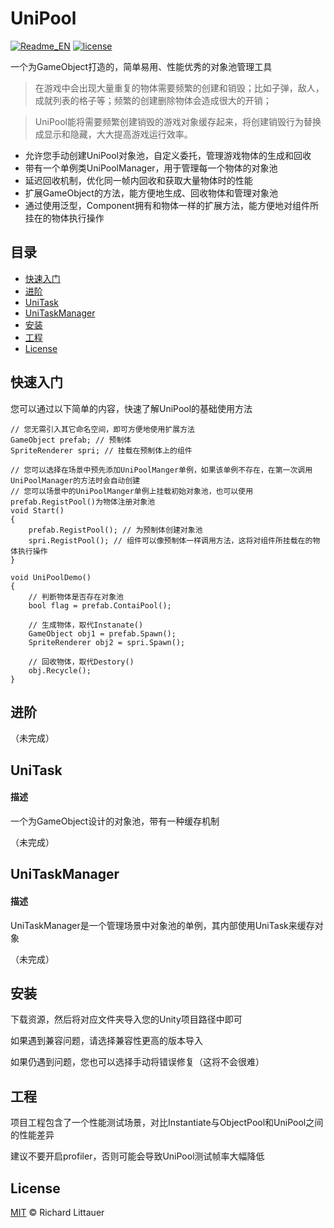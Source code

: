 ﻿# UniPool

[![Readme_EN](https://img.shields.io/badge/UniPool-Readme_EN-red)](https://github.com/XuanTools/UniPool/blob/main/README.md) [![license](https://img.shields.io/badge/license-MIT-green)](https://github.com/XuanTools/UniPool/blob/main/LICENSE)

一个为GameObject打造的，简单易用、性能优秀的对象池管理工具

> 在游戏中会出现大量重复的物体需要频繁的创建和销毁；比如子弹，敌人，成就列表的格子等；频繁的创建删除物体会造成很大的开销；

> UniPool能将需要频繁创建销毁的游戏对象缓存起来，将创建销毁行为替换成显示和隐藏，大大提高游戏运行效率。

* 允许您手动创建UniPool对象池，自定义委托，管理游戏物体的生成和回收
* 带有一个单例类UniPoolManager，用于管理每一个物体的对象池
* 延迟回收机制，优化同一帧内回收和获取大量物体时的性能
* 扩展GameObject的方法，能方便地生成、回收物体和管理对象池
* 通过使用泛型，Component拥有和物体一样的扩展方法，能方便地对组件所挂在的物体执行操作

## 目录

- [快速入门](#快速入门)
- [进阶](#进阶)
- [UniTask](#unitask)
- [UniTaskManager](#unitaskmanager)
- [安装](#安装)
- [工程](#工程)
- [License](#license)

## 快速入门

您可以通过以下简单的内容，快速了解UniPool的基础使用方法

```
// 您无需引入其它命名空间，即可方便地使用扩展方法
GameObject prefab; // 预制体
SpriteRenderer spri; // 挂载在预制体上的组件

// 您可以选择在场景中预先添加UniPoolManger单例，如果该单例不存在，在第一次调用UniPoolManager的方法时会自动创建
// 您可以场景中的UniPoolManger单例上挂载初始对象池，也可以使用prefab.RegistPool()为物体注册对象池
void Start()
{
    prefab.RegistPool(); // 为预制体创建对象池
    spri.RegistPool(); // 组件可以像预制体一样调用方法，这将对组件所挂载在的物体执行操作
}

void UniPoolDemo()
{
    // 判断物体是否存在对象池
    bool flag = prefab.ContaiPool();

    // 生成物体，取代Instanate()
    GameObject obj1 = prefab.Spawn();
    SpriteRenderer obj2 = spri.Spawn();

    // 回收物体，取代Destory()
    obj.Recycle();
}
```

## 进阶

（未完成）

## UniTask

#### 描述

一个为GameObject设计的对象池，带有一种缓存机制

（未完成）

## UniTaskManager

#### 描述

UniTaskManager是一个管理场景中对象池的单例，其内部使用UniTask来缓存对象

（未完成）

## 安装

下载资源，然后将对应文件夹导入您的Unity项目路径中即可

如果遇到兼容问题，请选择兼容性更高的版本导入

如果仍遇到问题，您也可以选择手动将错误修复（这将不会很难）

## 工程

项目工程包含了一个性能测试场景，对比Instantiate与ObjectPool和UniPool之间的性能差异

建议不要开启profiler，否则可能会导致UniPool测试帧率大幅降低

## License

[MIT](LICENSE) © Richard Littauer